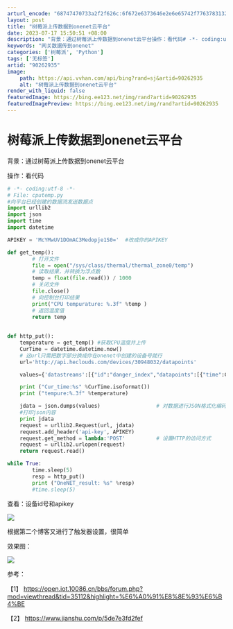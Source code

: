 ```yaml
---
arturl_encode: "68747470733a2f2f626c:6f672e6373646e2e6e65742f77637831323933323936333135:2f61727469636c652f64657461696c732f3930323632393335"
layout: post
title: "树莓派上传数据到onenet云平台"
date: 2023-07-17 15:50:51 +08:00
description: "背景：通过树莓派上传数据到onenet云平台操作：看代码# -*- coding:utf-8 -*-"
keywords: "网关数据传到onenet"
categories: ['树莓派', 'Python']
tags: ['无标签']
artid: "90262935"
image:
    path: https://api.vvhan.com/api/bing?rand=sj&artid=90262935
    alt: "树莓派上传数据到onenet云平台"
render_with_liquid: false
featuredImage: https://bing.ee123.net/img/rand?artid=90262935
featuredImagePreview: https://bing.ee123.net/img/rand?artid=90262935
---
```


# 树莓派上传数据到onenet云平台

背景：通过树莓派上传数据到onenet云平台

操作：看代码

```python
# -*- coding:utf-8 -*-
# File: cputemp.py
#向平台已经创建的数据流发送数据点
import urllib2
import json
import time
import datetime

APIKEY = 'McYMwUV1DOmAC3Medopje1S0='  #改成你的APIKEY

def get_temp():
        # 打开文件 
        file = open("/sys/class/thermal/thermal_zone0/temp") 
        # 读取结果，并转换为浮点数 
        temp = float(file.read()) / 1000 
        # 关闭文件 
        file.close() 
        # 向控制台打印结果 
        print("CPU tempurature: %.3f" %temp )
        # 返回温度值
        return temp
        
        
def http_put():
    temperature = get_temp() #获取CPU温度并上传
    CurTime = datetime.datetime.now()
    # 这url只需把数字部分换成你在onenet中创建的设备号就行
    url='http://api.heclouds.com/devices/30948032/datapoints'

    values={'datastreams':[{"id":"danger_index","datapoints":[{"time":CurTime.isoformat(),"value":temperature}]}]}

    print ("Cur_time:%s" %CurTime.isoformat())
    print ("tempure:%.3f" %temperature)

    jdata = json.dumps(values)                  # 对数据进行JSON格式化编码
    #打印json内容
    print jdata
    request = urllib2.Request(url, jdata)
    request.add_header('api-key', APIKEY)
    request.get_method = lambda:'POST'          # 设置HTTP的访问方式
    request = urllib2.urlopen(request)
    return request.read()

while True:
        time.sleep(5)
        resp = http_put()
        print ("OneNET_result: %s" %resp)
        #time.sleep(5)

```

查看：设备id号和apikey

![](https://i-blog.csdnimg.cn/blog_migrate/42d4c31b2bb75b997bf550cc79e58170.png)

根据第二个博客又进行了触发器设置，很简单

效果图：

![](https://i-blog.csdnimg.cn/blog_migrate/9f0a958f2f12a62f9fb54936e15f29d4.png)

参考：

【1】
<https://open.iot.10086.cn/bbs/forum.php?mod=viewthread&tid=35112&highlight=%E6%A0%91%E8%8E%93%E6%B4%BE>

【2】
<https://www.jianshu.com/p/5de7e3fd2fef>